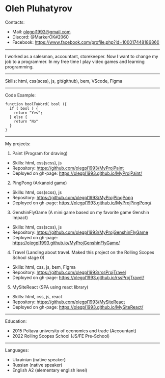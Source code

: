 # Oleh Pluhatyrov

Contacts:
- Mail: olegpl1993@gmail.com
- Discord: @MarkerOK#2060
- Facebook: https://www.facebook.com/profile.php?id=100017448186860
***
I worked as a salesman, accountant, storekeeper. Now I want to change my job to a programmer. In my free time I play video games and learning programming.
***
Skills: html, css(scss), js, git(github), bem, VScode, Figma
***
Code Example:
```
function boolToWord( bool ){
  if ( bool ) {
    return "Yes";
  } else {
    return "No"
  }
}
```
***
My projects:
1. Paint (Program for draving)
- Skills: html, css(scss), js
- Repository: https://github.com/olegpl1993/MyProjPaint
- Deployed on gh-page: https://olegpl1993.github.io/MyProjPaint/

2. PingPong (Arkanoid game)
- Skills: html, css(scss), js
- Repository: https://github.com/olegpl1993/MyProjPingPong
- Deployed on gh-page: https://olegpl1993.github.io/MyProjPingPong/

3. GenshinFlyGame (A mini game based on my favorite game Genshin Impact)
- Skills: html, css(scss), js
- Repository: https://github.com/olegpl1993/MyProjGenshinFlyGame
- Deployed on gh-page: https://olegpl1993.github.io/MyProjGenshinFlyGame/

4. Travel (Landing about travel. Maked this project on the Rolling Scopes School stage 0)
- Skills: html, css, js, bem, Figma
- Repository: https://github.com/olegpl1993/rssProjTravel
- Deployed on gh-page: https://olegpl1993.github.io/rssProjTravel/

5. MySiteReact (SPA using react library)
- Skills: html, css, js, react
- Repository: https://github.com/olegpl1993/MySiteReact
- Deployed on gh-page: https://olegpl1993.github.io/MySiteReact/
***
Education:
+ 2015 Poltava university of economics and trade (Accountant)
+ 2022 Rolling Scopes School (JS/FE Pre-School)
***
Languages:
* Ukrainian (native speaker)
* Russian (native speaker)
* English A2 (elementary english level)
